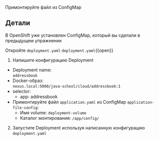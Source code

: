 Примонтируйте файл из ConfigMap

## Детали

В OpenShift уже установлен ConfigMap, который вы сделали в предыдущем упражнении

Откройте `deployment.yaml`
`deployment.yaml`{{open}}

1. Напишите конфигурацию Deployment

- Deployment name: \
  `addressbook`
- Docker-образ: \
  `nexus.local:5000/java-school/cloud/addressbook:1`
- selector:
    - app: addressbook
- Примонтируйте файл `application.yaml` из ConfigMap `application-file-config`:
  - Имя volume: `deployment-volume`
  - Каталог монтирования: `/app/config/`

2. Запустите Deployment используя написанную конфигурацию `deployment.yaml`